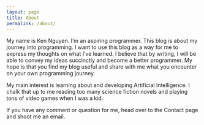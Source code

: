 ```yaml
---
layout: page
title: About
permalink: /about/
---
```


My name is Ken Nguyen. I’m an aspiring programmer. This blog is about my journey into programming. I want to use this blog as a way for me to express my thoughts on what I’ve learned. I believe that by writing, I will be able to convey my ideas succinctly and become a better programmer. My hope is that you find my blog useful and share with me what you encounter on your own programming journey.

My main interest is learning about and developing Artificial Intelligence. I chalk that up to me reading too many science fiction novels and playing tons of video games when I was a kid.

If you have any comment or question for me, head over to the Contact page and shoot me an email.
